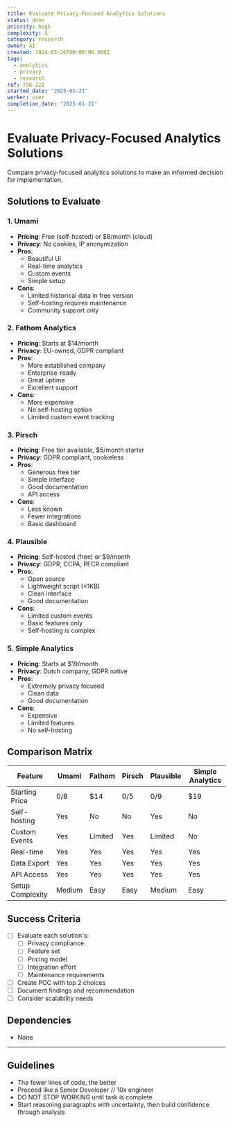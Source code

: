```yaml
---
title: Evaluate Privacy-Focused Analytics Solutions
status: done
priority: high
complexity: S
category: research
owner: AI
created: 2024-03-26T00:00:00.000Z
tags:
  - analytics
  - privacy
  - research
ref: TSK-221
started_date: "2025-01-21"
worker: user
completion_date: "2025-01-21"
---
```


# Evaluate Privacy-Focused Analytics Solutions

Compare privacy-focused analytics solutions to make an informed decision for implementation.

## Solutions to Evaluate

### 1. Umami

- **Pricing**: Free (self-hosted) or $8/month (cloud)
- **Privacy**: No cookies, IP anonymization
- **Pros**:
  - Beautiful UI
  - Real-time analytics
  - Custom events
  - Simple setup
- **Cons**:
  - Limited historical data in free version
  - Self-hosting requires maintenance
  - Community support only

### 2. Fathom Analytics

- **Pricing**: Starts at $14/month
- **Privacy**: EU-owned, GDPR compliant
- **Pros**:
  - More established company
  - Enterprise-ready
  - Great uptime
  - Excellent support
- **Cons**:
  - More expensive
  - No self-hosting option
  - Limited custom event tracking

### 3. Pirsch

- **Pricing**: Free tier available, $5/month starter
- **Privacy**: GDPR compliant, cookieless
- **Pros**:
  - Generous free tier
  - Simple interface
  - Good documentation
  - API access
- **Cons**:
  - Less known
  - Fewer integrations
  - Basic dashboard

### 4. Plausible

- **Pricing**: Self-hosted (free) or $9/month
- **Privacy**: GDPR, CCPA, PECR compliant
- **Pros**:
  - Open source
  - Lightweight script (<1KB)
  - Clean interface
  - Good documentation
- **Cons**:
  - Limited custom events
  - Basic features only
  - Self-hosting is complex

### 5. Simple Analytics

- **Pricing**: Starts at $19/month
- **Privacy**: Dutch company, GDPR native
- **Pros**:
  - Extremely privacy focused
  - Clean data
  - Good documentation
- **Cons**:
  - Expensive
  - Limited features
  - No self-hosting

## Comparison Matrix

| Feature          | Umami  | Fathom  | Pirsch | Plausible | Simple Analytics |
| ---------------- | ------ | ------- | ------ | --------- | ---------------- |
| Starting Price   | $0/$8  | $14     | $0/$5  | $0/$9     | $19              |
| Self-hosting     | Yes    | No      | No     | Yes       | No               |
| Custom Events    | Yes    | Limited | Yes    | Limited   | No               |
| Real-time        | Yes    | Yes     | Yes    | Yes       | Yes              |
| Data Export      | Yes    | Yes     | Yes    | Yes       | Yes              |
| API Access       | Yes    | Yes     | Yes    | Yes       | Yes              |
| Setup Complexity | Medium | Easy    | Easy   | Medium    | Easy             |

## Success Criteria

- [ ] Evaluate each solution's:
  - [ ] Privacy compliance
  - [ ] Feature set
  - [ ] Pricing model
  - [ ] Integration effort
  - [ ] Maintenance requirements
- [ ] Create POC with top 2 choices
- [ ] Document findings and recommendation
- [ ] Consider scalability needs

## Dependencies

- None

---

## Guidelines

- The fewer lines of code, the better
- Proceed like a Senior Developer // 10x engineer
- DO NOT STOP WORKING until task is complete
- Start reasoning paragraphs with uncertainty, then build confidence through analysis

